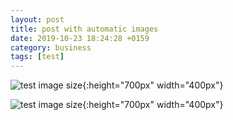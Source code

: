 ```yaml
---
layout: post
title: post with automatic images
date: 2019-10-23 18:24:28 +0159
category: business
tags: [test]
---
```


![test image size](/assets/images/IMG_9554){:height="700px" width="400px"}

![test image size](/assets/images/IMG_9555){:height="700px" width="400px"}



